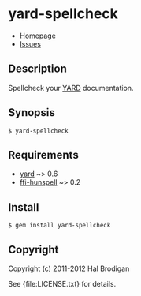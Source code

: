 # yard-spellcheck

* [Homepage](https://github.com/postmodern/yard-spellcheck)
* [Issues](https://github.com/postmodern/yard-spellcheck/issues)

## Description

Spellcheck your [YARD] documentation.

## Synopsis

```shell
$ yard-spellcheck
```

## Requirements

* [yard] ~> 0.6
* [ffi-hunspell] ~> 0.2

## Install

```shell
$ gem install yard-spellcheck
```

## Copyright

Copyright (c) 2011-2012 Hal Brodigan

See {file:LICENSE.txt} for details.

[YARD]: https://yardoc.org/
[yard]: https://github.com/lsegal/yard
[ffi-hunspell]: https://github.com/postmodern/ffi-hunspell#readme
